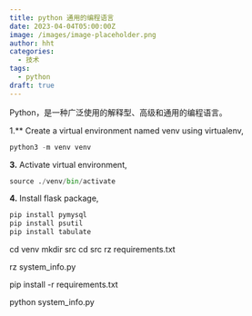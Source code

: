```yaml
---
title: python 通用的编程语言
date: 2023-04-04T05:00:00Z
image: /images/image-placeholder.png
author: hht
categories:
  - 技术
tags:
  - python
draft: true
---
```


Python，是一种广泛使用的解释型、高级和通用的编程语言。

<!--more-->




1.** Create a virtual environment named venv using virtualenv,


```python
python3 -m venv venv
```

**3.** Activate virtual environment,

```python
source ./venv/bin/activate
```

**4.** Install flask package,

```python
pip install pymysql
pip install psutil
pip install tabulate


```

cd venv
mkdir src
cd src
rz 
requirements.txt

rz
system_info.py

pip install -r requirements.txt

python system_info.py

